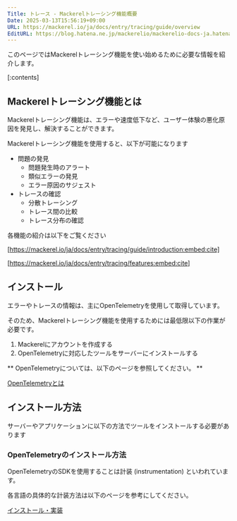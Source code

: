 ```yaml
---
Title: トレース - Mackerelトレーシング機能概要
Date: 2025-03-13T15:56:19+09:00
URL: https://mackerel.io/ja/docs/entry/tracing/guide/overview
EditURL: https://blog.hatena.ne.jp/mackerelio/mackerelio-docs-ja.hatenablog.mackerel.io/atom/entry/6802418398333958374
---
```


このページではMackerelトレーシング機能を使い始めるために必要な情報を紹介します。

[:contents]

## Mackerelトレーシング機能とは

Mackerelトレーシング機能は、エラーや速度低下など、ユーザー体験の悪化原因を発見し、解決することができます。

Mackerelトレーシング機能を使用すると、以下が可能になります

* 問題の発見
  * 問題発生時のアラート
  * 類似エラーの発見
  * エラー原因のサジェスト
* トレースの確認
  * 分散トレーシング
  * トレース間の比較
  * トレース分布の確認

各機能の紹介は以下をご覧ください

[https://mackerel.io/ja/docs/entry/tracing/guide/introduction:embed:cite]

[https://mackerel.io/ja/docs/entry/tracing/features:embed:cite]

## インストール

エラーやトレースの情報は、主にOpenTelemetryを使用して取得しています。

そのため、Mackerelトレーシング機能を使用するためには最低限以下の作業が必要です。

1. Mackerelにアカウントを作成する
2. OpenTelemetryに対応したツールをサーバーにインストールする

** OpenTelemetryについては、以下のページを参照してください。 **

[OpenTelemetryとは](https://mackerel.io/ja/docs/entry/tracing/guide/what-is-opentelemetry)

## インストール方法

サーバーやアプリケーションに以下の方法でツールをインストールする必要があります

### OpenTelemetryのインストール方法

OpenTelemetryのSDKを使用することは計装 (instrumentation) といわれています。

各言語の具体的な計装方法は以下のページを参考にしてください。

[インストール・実装](https://mackerel.io/ja/docs/entry/tracing/installations)
